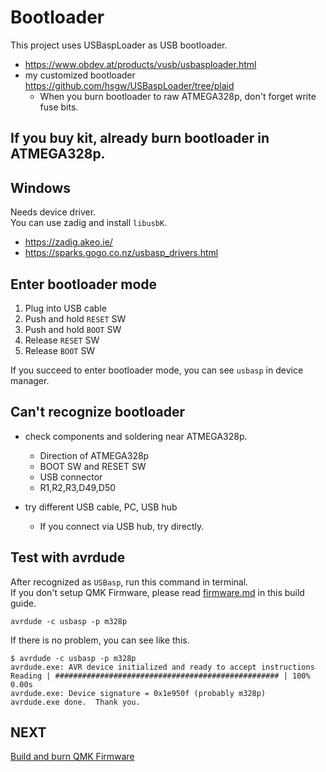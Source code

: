 # Bootloader

This project uses USBaspLoader as USB bootloader.
- https://www.obdev.at/products/vusb/usbasploader.html
- my customized bootloader   
https://github.com/hsgw/USBaspLoader/tree/plaid
  - When you burn bootloader to raw ATMEGA328p, don't forget write fuse bits.

## If you buy kit, already burn bootloader in ATMEGA328p.

## Windows
Needs device driver.   
You can use zadig and install ```libusbK```.
- https://zadig.akeo.ie/
- https://sparks.gogo.co.nz/usbasp_drivers.html

## Enter bootloader mode
1. Plug into USB cable
2. Push and hold ```RESET``` SW
3. Push and hold ```BOOT``` SW
4. Release ```RESET``` SW
5. Release ```BOOT``` SW

If you succeed to enter bootloader mode, you can see ```usbasp``` in device manager.

## Can't recognize bootloader
- check components and soldering near ATMEGA328p.
  - Direction of ATMEGA328p
  - BOOT SW and RESET SW
  - USB connector
  - R1,R2,R3,D49,D50

- try different USB cable, PC, USB hub
  - If you connect via USB hub, try directly.

## Test with avrdude
After recognized as ```USBasp```, run this command in terminal.   
If you don't setup QMK Firmware, please read [firmware.md](./firmware.md) in this build guide.

```
avrdude -c usbasp -p m328p
```

If there is no problem, you can see like this.

```
$ avrdude -c usbasp -p m328p
avrdude.exe: AVR device initialized and ready to accept instructions
Reading | ################################################## | 100% 0.00s
avrdude.exe: Device signature = 0x1e950f (probably m328p)
avrdude.exe done.  Thank you.
```

## NEXT
[Build and burn QMK Firmware](./firmware.md)